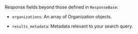 Response fields beyond those defined in `ResponseBase`:

- `organizations`: An array of Organization objects.

- `results_metadata`: Metadata relevant to your search query.
